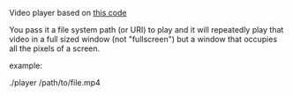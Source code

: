Video player based on [this code](https://gstreamer.freedesktop.org/data/doc/gstreamer/head/qt-gstreamer/html/examples_2player_2main_8cpp-example.html)

You pass it a file system path (or URI) to play and it will repeatedly play that video in a full sized window (not "fullscreen") but a window that occupies all the pixels of a screen.

example:

./player /path/to/file.mp4
